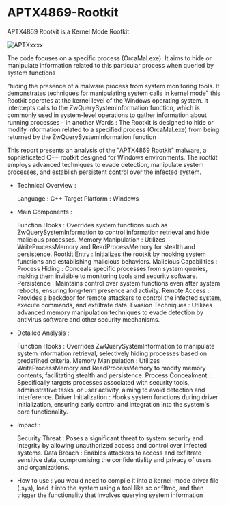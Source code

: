 # APTX4869-Rootkit
APTX4869 Rootkit is a Kernel Mode Rootkit


![APTXxxxx](https://github.com/0xp17j8/APTX4869-Rootkit-/assets/111459558/d72eddf8-f4d2-4a21-845b-e1272ed1b3f5)



The code focuses on a specific process (OrcaMal.exe). It aims to hide or manipulate information related to this particular process when queried by system functions

"hiding the presence of a malware process from system monitoring tools. It demonstrates techniques for manipulating system calls in kernel mode"
this Rootkit operates at the kernel level of the Windows operating system. It intercepts calls to the ZwQuerySystemInformation function, which is commonly used in system-level operations to gather information about running processes - in another Words : The Rootkit is designed to hide or modify information related to a specified process (OrcaMal.exe) from being returned by the ZwQuerySystemInformation function  


This report presents an analysis of the "APTX4869 Rootkit" malware, a sophisticated C++ rootkit designed for Windows environments. The rootkit employs advanced techniques to evade detection, manipulate system processes, and establish persistent control over the infected system.


- Technical Overview :
  
  Language        : C++
  Target Platform : Windows


- Main Components :
  
  Function Hooks         : Overrides system functions such as ZwQuerySystemInformation to control information retrieval and hide malicious processes.
  Memory Manipulation    : Utilizes WriteProcessMemory and ReadProcessMemory for stealth and persistence.
  Rootkit Entry          : Initializes the rootkit by hooking system functions and establishing malicious behaviors.
  Malicious Capabilities :
  Process Hiding         : Conceals specific processes from system queries, making them invisible to monitoring tools and security software.
  Persistence            : Maintains control over system functions even after system reboots, ensuring long-term presence and activity.
  Remote Access          : Provides a backdoor for remote attackers to control the infected system, execute commands, and exfiltrate data.
  Evasion Techniques     : Utilizes advanced memory manipulation techniques to evade detection by antivirus software and other security mechanisms.
 

- Detailed Analysis :
  
  Function Hooks         : Overrides ZwQuerySystemInformation to manipulate system information retrieval, selectively hiding processes based on predefined criteria.
  Memory Manipulation    : Utilizes WriteProcessMemory and ReadProcessMemory to modify memory contents, facilitating stealth and persistence.
  Process Concealment    : Specifically targets processes associated with security tools, administrative tasks, or user activity, aiming to avoid detection and interference.
  Driver Initialization  : Hooks system functions during driver initialization, ensuring early control and integration into the system's core functionality.


- Impact :
  
  Security Threat          : Poses a significant threat to system security and integrity by allowing unauthorized access and control over infected systems.
  Data Breach              : Enables attackers to access and exfiltrate sensitive data, compromising the confidentiality and privacy of users and organizations.



- How to use :
  you would need to compile it into a kernel-mode driver file (.sys), load it into the system using a tool like sc or fltmc, and then trigger the functionality that involves querying system information
